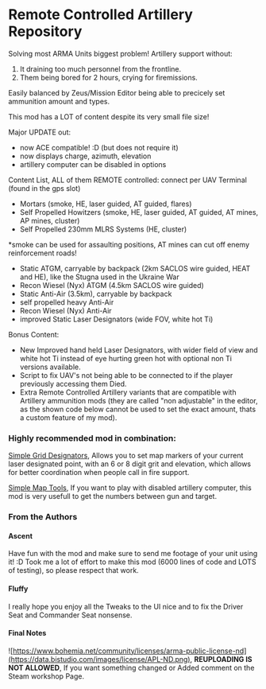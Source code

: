 # Remote Controlled Artillery Repository

Solving most ARMA Units biggest problem!
Artillery support without:

1. It draining too much personnel from the frontline.
2. Them being bored for 2 hours, crying for firemissions.

Easily balanced by Zeus/Mission Editor being able to precicely set ammunition amount and types.

This mod has a LOT of content despite its very small file size!

Major UPDATE out:
- now ACE compatible! :D (but does not require it)
- now displays charge, azimuth, elevation
- artillery computer can be disabled in options

Content List, ALL of them REMOTE controlled:
connect per UAV Terminal (found in the gps slot)

- Mortars (smoke, HE, laser guided, AT guided, flares)
- Self Propelled Howitzers (smoke, HE, laser guided, AT guided, AT mines, AP mines, cluster)
- Self Propelled 230mm MLRS Systems (HE, cluster)

*smoke can be used for assaulting positions, AT mines can cut off enemy reinforcement roads!

- Static ATGM, carryable by backpack (2km SACLOS wire guided, HEAT and HE), like the Stugna used in the Ukraine War
- Recon Wiesel (Nyx) ATGM (4.5km SACLOS wire guided)
- Static Anti-Air (3.5km), carryable by backpack
- self propelled heavy Anti-Air
- Recon Wiesel (Nyx) Anti-Air
- improved Static Laser Designators (wide FOV, white hot Ti)

Bonus Content:
- New Improved hand held Laser Designators, with wider field of view and white hot Ti instead of eye hurting green hot with optional non Ti versions available. 
- Script to fix UAV's not being able to be connected to if the player previously accessing them Died.
- Extra Remote Controlled Artillery variants that are compatible with Artillery ammunition mods (they are called "non adjustable" in the editor, as the shown code below cannot be used to set the exact amount, thats a custom feature of my mod).

### Highly recommended mod in combination:

[Simple Grid Designators](https://steamcommunity.com/sharedfiles/filedetails/?id=2538444208), 
Allows you to set map markers of your current laser designated point, with an 6 or 8 digit grit and elevation, which allows for better coordination when people call in fire support.

[Simple Map Tools](https://steamcommunity.com/sharedfiles/filedetails/?id=2013446344),
If you want to play with disabled artillery computer, this mod is very usefull to get the numbers between gun and target.

### From the Authors

#### Ascent
Have fun with the mod and make sure to send me footage of your unit using it! :D
Took me a lot of effort to make this mod (6000 lines of code and LOTS of testing), so please respect that work.

#### Fluffy
I really hope you enjoy all the Tweaks to the UI nice and to fix the Driver Seat and Commander Seat nonsense.

#### Final Notes
![https://www.bohemia.net/community/licenses/arma-public-license-nd](https://data.bistudio.com/images/license/APL-ND.png),
**REUPLOADING IS NOT ALLOWED**, If you want something changed or Added comment on the Steam workshop Page.
